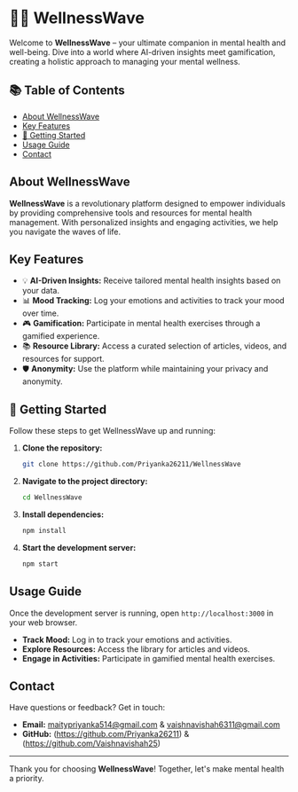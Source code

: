 # 🌊🐚 WellnessWave

Welcome to **WellnessWave** – your ultimate companion in mental health and well-being. Dive into a world where AI-driven insights meet gamification, creating a holistic approach to managing your mental wellness.

## 📚 Table of Contents
- [About WellnessWave](#about-wellnesswave)
- [Key Features](#key-features)
- [🚀 Getting Started](#getting-started)
- [Usage Guide](#usage-guide)
- [Contact](#contact)

## About WellnessWave
**WellnessWave** is a revolutionary platform designed to empower individuals by providing comprehensive tools and resources for mental health management. With personalized insights and engaging activities, we help you navigate the waves of life.

## Key Features
- 💡 **AI-Driven Insights:** Receive tailored mental health insights based on your data.
- 📊 **Mood Tracking:** Log your emotions and activities to track your mood over time.
- 🎮 **Gamification:** Participate in mental health exercises through a gamified experience.
- 📚 **Resource Library:** Access a curated selection of articles, videos, and resources for support.
- 🛡️ **Anonymity:** Use the platform while maintaining your privacy and anonymity.

## 🚀 Getting Started
Follow these steps to get WellnessWave up and running:

1. **Clone the repository:**
    ```bash
    git clone https://github.com/Priyanka26211/WellnessWave
    ```
2. **Navigate to the project directory:**
    ```bash
    cd WellnessWave
    ```
3. **Install dependencies:**
    ```bash
    npm install
    ```
4. **Start the development server:**
    ```bash
    npm start
    ```

## Usage Guide
Once the development server is running, open `http://localhost:3000` in your web browser.

- **Track Mood:** Log in to track your emotions and activities.
- **Explore Resources:** Access the library for articles and videos.
- **Engage in Activities:** Participate in gamified mental health exercises.


## Contact
Have questions or feedback? Get in touch:

- **Email:** maitypriyanka514@gmail.com & vaishnavishah6311@gmail.com
- **GitHub:** (https://github.com/Priyanka26211) & (https://github.com/Vaishnavishah25)

---

Thank you for choosing **WellnessWave**! Together, let's make mental health a priority.
